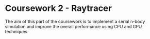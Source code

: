 Coursework 2 - Raytracer
==============
The aim of this part of the coursework is to implement a serial n-body simulation and improve the overall performance using CPU and GPU techniques.
